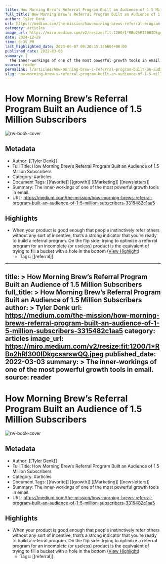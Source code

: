 ```yaml
---
title: How Morning Brew’s Referral Program Built an Audience of 1.5 Million Subscribers
full_title: How Morning Brew’s Referral Program Built an Audience of 1.5 Million Subscribers
author: Tyler Denk
url: https://medium.com/the-mission/how-morning-brews-referral-program-built-an-audience-of-1-5-million-subscribers-3315482c1aa5
category: articles
image_url: https://miro.medium.com/v2/resize:fit:1200/1*RBo2hRI300IDkgcsarswQQ.jpeg
date: 2024-12-29
time: 6:39 PM
last_highlighted_date: 2023-06-07 09:20:35.346604+00:00
published_date: 2022-03-03
summary: |
  The inner-workings of one of the most powerful growth tools in email.
source: reader
permalink: l/articles/how-morning-brew-s-referral-program-built-an-audience-of-1-5-million-subscribers
slug: how-morning-brew-s-referral-program-built-an-audience-of-1-5-million-subscribers
---
```

# How Morning Brew’s Referral Program Built an Audience of 1.5 Million Subscribers

![rw-book-cover](https://miro.medium.com/v2/resize:fit:1200/1*RBo2hRI300IDkgcsarswQQ.jpeg)

## Metadata
- Author: [[Tyler Denk]]
- Full Title: How Morning Brew’s Referral Program Built an Audience of 1.5 Million Subscribers
- Category: #articles
- Document Tags: [[favorite]] [[growth]] [[Marketing]] [[newsletters]] 
- Summary: The inner-workings of one of the most powerful growth tools in email.
- URL: https://medium.com/the-mission/how-morning-brews-referral-program-built-an-audience-of-1-5-million-subscribers-3315482c1aa5

## Highlights
- When your product is good enough that people instinctively refer others without any sort of incentive, that’s a strong indicator that you’re ready to build a referral program. On the flip side: trying to optimize a referral program for an incomplete (or useless) product is the equivalent of trying to fill a bucket with a hole in the bottom ([View Highlight](https://read.readwise.io/read/01h2ajgvd37dm4hr3wxjay9pw4))
    - Tags: [[referral]] 


---
title: >
  How Morning Brew’s Referral Program Built an Audience of 1.5 Million Subscribers
full_title: >
  How Morning Brew’s Referral Program Built an Audience of 1.5 Million Subscribers
author: >
  Tyler Denk
url: https://medium.com/the-mission/how-morning-brews-referral-program-built-an-audience-of-1-5-million-subscribers-3315482c1aa5
category: articles
image_url: https://miro.medium.com/v2/resize:fit:1200/1*RBo2hRI300IDkgcsarswQQ.jpeg
published_date: 2022-03-03
summary: >
  The inner-workings of one of the most powerful growth tools in email.
source: reader
---
# How Morning Brew’s Referral Program Built an Audience of 1.5 Million Subscribers

![rw-book-cover](https://miro.medium.com/v2/resize:fit:1200/1*RBo2hRI300IDkgcsarswQQ.jpeg)

## Metadata
- Author: [[Tyler Denk]]
- Full Title: How Morning Brew’s Referral Program Built an Audience of 1.5 Million Subscribers
- Category: #articles
- Document Tags: [[favorite]] [[growth]] [[Marketing]] [[newsletters]] 
- Summary: The inner-workings of one of the most powerful growth tools in email.
- URL: https://medium.com/the-mission/how-morning-brews-referral-program-built-an-audience-of-1-5-million-subscribers-3315482c1aa5

## Highlights
- When your product is good enough that people instinctively refer others without any sort of incentive, that’s a strong indicator that you’re ready to build a referral program. On the flip side: trying to optimize a referral program for an incomplete (or useless) product is the equivalent of trying to fill a bucket with a hole in the bottom ([View Highlight](https://read.readwise.io/read/01h2ajgvd37dm4hr3wxjay9pw4))
    - Tags: [[referral]] 


